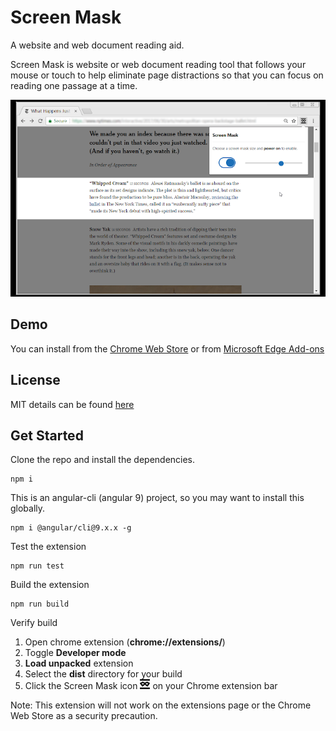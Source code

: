 # Screen Mask

A website and web document reading aid.

Screen Mask is website or web document reading tool that follows your mouse or touch to help eliminate page distractions so that you can focus on reading one passage at a time.

![alt text](git_images/screenshot.png "Screen Mask screenshot")

## Demo

You can install from the [Chrome Web Store](https://chrome.google.com/webstore/detail/screen-mask/mhccomhlpeimdkagphppaoefhkeopnho) or from [Microsoft Edge Add-ons](https://microsoftedge.microsoft.com/addons/detail/screen-mask/dfanfcmhbdocjfpmnoebccndgmhlincl)

## License

MIT details can be found [here](license.md)

## Get Started

Clone the repo and install the dependencies.

```
npm i
```

This is an angular-cli (angular 9) project, so you may want to install this globally.

```
npm i @angular/cli@9.x.x -g
```

Test the extension

```
npm run test
```

Build the extension

```
npm run build
```

Verify build

1. Open chrome extension (**chrome://extensions/**)
2. Toggle **Developer mode**
3. **Load unpacked** extension
4. Select the **dist** directory for your build
5. Click the Screen Mask icon ![alt text](git_images/icon16.png "Screen Mask icon") on your Chrome extension bar 


Note: This extension will not work on the extensions page or the Chrome Web Store as a security precaution.
